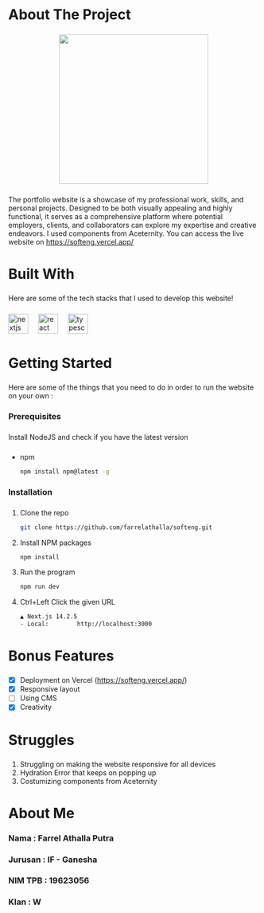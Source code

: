 <h1 align="left">About The Project</h1>

###

<div align="center">
  <img height="300" src="https://i.imgur.com/tAHewVZ.png"  />
</div>

###

The portfolio website is a showcase of my professional work, skills, and personal projects. Designed to be both visually appealing and highly functional, it serves as a comprehensive platform where potential employers, clients, and collaborators can explore my expertise and creative endeavors. I used components from Aceternity. You can access the live website on https://softeng.vercel.app/

###

<h1 align="left">Built With</h1>

###

<p align="left">Here are some of the tech stacks that I used to develop this website!</p>

###

<div align="left">
  <img src="https://cdn.jsdelivr.net/gh/devicons/devicon/icons/nextjs/nextjs-original.svg" height="40" alt="nextjs logo"  />
  <img width="12" />
  <img src="https://cdn.jsdelivr.net/gh/devicons/devicon/icons/react/react-original.svg" height="40" alt="react logo"  />
  <img width="12" />
  <img src="https://cdn.jsdelivr.net/gh/devicons/devicon/icons/typescript/typescript-original.svg" height="40" alt="typescript logo"  />
</div>

###

<h1 align="left">Getting Started</h1>

###

<p align="left">Here are some of the things that you need to do in order to run the website on your own :</p>

###

<h3 align="left">Prerequisites</h3>

###

<p align="left">Install NodeJS and check if you have the latest version</p>

###

* npm
  ```sh
  npm install npm@latest -g
  ```

###

<h3 align="left">Installation</h3>

###

1. Clone the repo
   ```sh
   git clone https://github.com/farrelathalla/softeng.git
   ```
2. Install NPM packages
   ```sh
   npm install
   ```
3. Run the program
   ```sh
   npm run dev
   ```
4. Ctrl+Left Click the given URL
   ```sh
   ▲ Next.js 14.2.5
   - Local:        http://localhost:3000
   ```
###

<h1 align="left">Bonus Features</h1>

###

- [x] Deployment on Vercel (https://softeng.vercel.app/)
- [x] Responsive layout
- [ ] Using CMS
- [x] Creativity

###

<h1 align="left">Struggles</h1>

###

1. Struggling on making the website responsive for all devices
2. Hydration Error that keeps on popping up
3. Costumizing components from Aceternity

###

<h1 align="left">About Me</h1>

###

<h3 align="left"> Nama : Farrel Athalla Putra </h3>
<h3 align="left"> Jurusan : IF - Ganesha </h3>
<h3 align="left"> NIM TPB : 19623056 </h3>
<h3 align="left"> Klan : W </h3>

###
